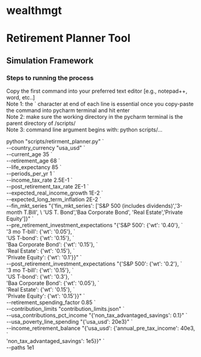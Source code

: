 # wealthmgt
# Retirement Planner Tool

## Simulation Framework

### Steps to running the process 
Copy the first command into your preferred text editor [e.g., notepad++, word, etc..]  
Note 1: the \` character at end of each line is essential once you copy-paste the command into pycharm terminal and hit enter  
Note 2: make sure the working directory in the pycharm terminal is the parent directory of /scripts/  
Note 3: command line argument begins with: python scripts/...


python "scripts/retirment_planner.py" \`      
--country_currency "usa_usd" \`  
--current_age 35 \`  
--retirement_age 68 \`  
--life_expectancy 85 \`  
--periods_per_yr 1 \`  
--income_tax_rate 2.5E-1 \`  
--post_retirement_tax_rate 2E-1 \`  
--expected_real_income_growth 1E-2 \`  
--expected_long_term_inflation 2E-2 \`   
--fin_mkt_series "{'fin_mkt_series': ['S&P 500 (includes dividends)','3-month T.Bill',  \ 
                'US T. Bond','Baa Corporate Bond', 'Real Estate','Private Equity']}"  \`  
--pre_retirement_investment_expectations "{'S&P 500': {'wt': '0.40'}, \`  
                '3 mo T-bill': {'wt': '0.05'}, \`  
                'US T-bond': {'wt': '0.15'}, \`  
                'Baa Corporate Bond': {'wt': '0.15'}, \`  
                'Real Estate': {'wt': '0.15'}, \`  
                'Private Equity': {'wt': '0.1'}}"  \`  
--post_retirement_investment_expectations "{'S&P 500': {'wt': '0.2'}, \`  
                '3 mo T-bill': {'wt': '0.15'}, \`  
                'US T-bond': {'wt': '0.3'}, \`  
                'Baa Corporate Bond': {'wt': '0.05'}, \`  
                'Real Estate': {'wt': '0.15'}, \`  
                'Private Equity': {'wt': '0.15'}}" \`  
--retirement_spending_factor 0.85 \`  
--contribution_limits "contribution_limits.json" \`  
--usa_contributions_pct_income "{'non_tax_advantaged_savings': 0.1}" \`  
--usa_poverty_line_spending "{'usa_usd': 20e3}" \`  
--income_retirement_balance "{'usa_usd': {'annual_pre_tax_income': 40e3, \`    
                    'non_tax_advantaged_savings': 1e5}}" \`    
--paths 1e1
